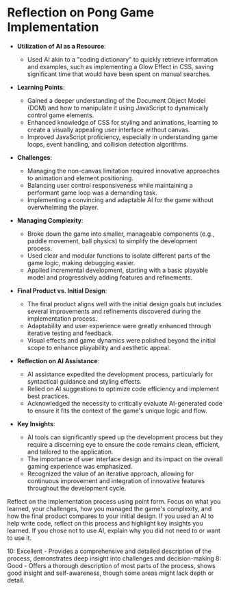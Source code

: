 # Reflection on Pong Game Implementation

- **Utilization of AI as a Resource**: 
  - Used AI akin to a "coding dictionary" to quickly retrieve information and examples, such as implementing a Glow Effect in CSS, saving significant time that would have been spent on manual searches.

- **Learning Points**:
  - Gained a deeper understanding of the Document Object Model (DOM) and how to manipulate it using JavaScript to dynamically control game elements.
  - Enhanced knowledge of CSS for styling and animations, learning to create a visually appealing user interface without canvas.
  - Improved JavaScript proficiency, especially in understanding game loops, event handling, and collision detection algorithms.

- **Challenges**:
  - Managing the non-canvas limitation required innovative approaches to animation and element positioning.
  - Balancing user control responsiveness while maintaining a performant game loop was a demanding task.
  - Implementing a convincing and adaptable AI for the game without overwhelming the player.

- **Managing Complexity**:
  - Broke down the game into smaller, manageable components (e.g., paddle movement, ball physics) to simplify the development process.
  - Used clear and modular functions to isolate different parts of the game logic, making debugging easier.
  - Applied incremental development, starting with a basic playable model and progressively adding features and refinements.

- **Final Product vs. Initial Design**:
  - The final product aligns well with the initial design goals but includes several improvements and refinements discovered during the implementation process.
  - Adaptability and user experience were greatly enhanced through iterative testing and feedback.
  - Visual effects and game dynamics were polished beyond the initial scope to enhance playability and aesthetic appeal.

- **Reflection on AI Assistance**:
  - AI assistance expedited the development process, particularly for syntactical guidance and styling effects.
  - Relied on AI suggestions to optimize code efficiency and implement best practices.
  - Acknowledged the necessity to critically evaluate AI-generated code to ensure it fits the context of the game's unique logic and flow.

- **Key Insights**:
  - AI tools can significantly speed up the development process but they require a discerning eye to ensure the code remains clean, efficient, and tailored to the application.
  - The importance of user interface design and its impact on the overall gaming experience was emphasized.
  - Recognized the value of an iterative approach, allowing for continuous improvement and integration of innovative features throughout the development cycle.





Reflect on the implementation process using point form. Focus on what you learned, your challenges, how you managed the game's complexity, and how the final product compares to your initial design. If you used an AI to help write code, reflect on this process and highlight key insights you learned. If you chose not to use AI, explain why you did not need to or want to use it.


10: Excellent - Provides a comprehensive and detailed description of the process, demonstrates deep insight into challenges and decision-making
8: Good - Offers a thorough description of most parts of the process, shows good insight and self-awareness, though some areas might lack depth or detail.
